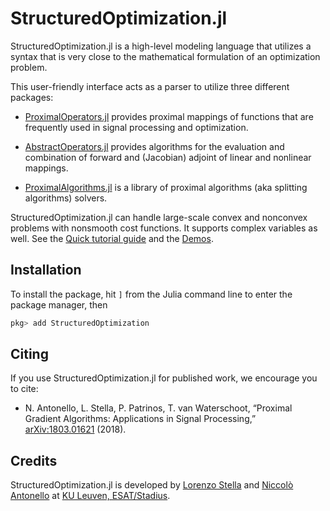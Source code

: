 # StructuredOptimization.jl

StructuredOptimization.jl is a high-level modeling language
that utilizes a syntax that is very close to
the mathematical formulation of an optimization problem.

This user-friendly interface
acts as a parser to utilize
three different packages:

* [ProximalOperators.jl](https://github.com/kul-forbes/ProximalOperators.jl) provides proximal mappings of functions that are frequently used in signal processing and optimization.

* [AbstractOperators.jl](https://github.com/kul-forbes/AbstractOperators.jl) provides algorithms for the evaluation and combination of forward and (Jacobian) adjoint of linear and nonlinear mappings.

* [ProximalAlgorithms.jl](https://github.com/kul-forbes/ProximalAlgorithms.jl) is a library of proximal algorithms (aka splitting algorithms) solvers.

StructuredOptimization.jl can handle large-scale convex and nonconvex problems with nonsmooth cost functions. It supports complex variables as well. See the [Quick tutorial guide](@ref) and the [Demos](@ref).

## Installation

To install the package, hit `]` from the Julia command line to enter the package manager, then

```julia
pkg> add StructuredOptimization
```

## Citing

If you use StructuredOptimization.jl for published work, we encourage you to cite:

* N. Antonello, L. Stella, P. Patrinos, T. van Waterschoot, “Proximal Gradient Algorithms: Applications in Signal Processing,” [arXiv:1803.01621](https://arxiv.org/abs/1803.01621) (2018).

## Credits

StructuredOptimization.jl is developed by
[Lorenzo Stella](https://lostella.github.io) and
[Niccolò Antonello](https://nantonel.github.io)
at [KU Leuven, ESAT/Stadius](https://www.esat.kuleuven.be/stadius/).
